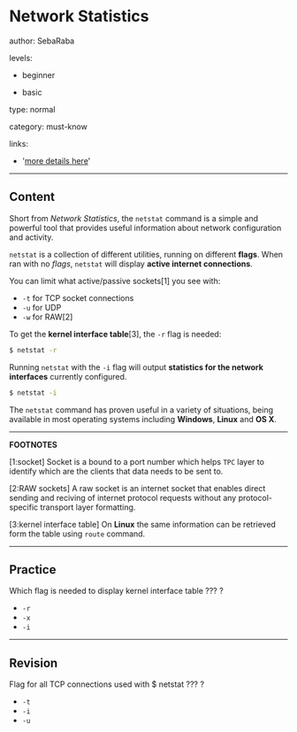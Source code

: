 # Network Statistics
author: SebaRaba

levels:

  - beginner

  - basic

type: normal

category: must-know

links:

  - '[more details here](http://www.c-jump.com/CIS24/Slides/Networking/html_utils/netstat.html)'

---
## Content

Short from *Network Statistics*, the `netstat` command is a simple and powerful tool that provides useful information about network configuration and activity.

`netstat` is a collection of different utilities, running on different **flags**. When ran with no *flags*, `netstat` will display **active internet connections**.

You can limit what active/passive sockets[1] you see with:
 - `-t` for TCP socket connections
 - `-u` for UDP
 - `-w` for RAW[2]

To get the **kernel interface table**[3], the `-r` flag is needed:
```bash
$ netstat -r

```
Running `netstat` with the `-i` flag will output **statistics for the network interfaces** currently configured.
```bash
$ netstat -i
```

The `netstat` command has proven useful in a variety of situations, being available in most operating systems including **Windows**, **Linux** and **OS X**.

---

**FOOTNOTES**

[1:socket]
Socket is a bound to a port number which helps `TPC` layer to identify which are the clients that data needs to be sent to. 

[2:RAW sockets]
A raw socket is an internet socket that enables direct sending and reciving of internet protocol requests without any protocol-specific transport layer formatting.

[3:kernel interface table]
On **Linux** the same information can be retrieved form the table using `route` command.

---
## Practice

Which flag is needed to display kernel interface table
??? ?

* `-r`
* `-x`
* `-i`

---
## Revision

Flag for all TCP connections used with $ netstat 
??? ?

* `-t`
* `-i`
* `-u`
